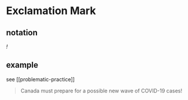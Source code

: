 # Exclamation Mark

## notation

_!_

## example

see [[problematic-practice]]

> Canada must prepare for a possible new wave of COVID-19 cases!
